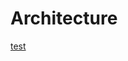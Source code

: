 # Architecture

[test](https://razortheory.gitbook.io/third-party-monitoring-module-documentation/product-end-user-documentation/list-of-visits-section/statuses-and-actions/draft#email-notifications)


